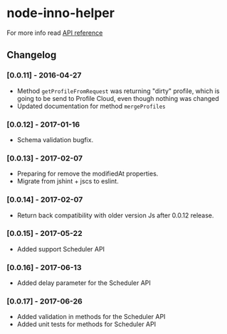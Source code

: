 # node-inno-helper

For more info read [API reference](http://public.innomdc.com/node-helper/)

## Changelog

### [0.0.11] - 2016-04-27
- Method ```getProfileFromRequest``` was returning "dirty" profile, which is going to be send to Profile Cloud, even though nothing was changed
- Updated documentation for method ```mergeProfiles```

### [0.0.12] - 2017-01-16
- Schema validation bugfix.

### [0.0.13] - 2017-02-07
- Preparing for remove the modifiedAt properties.
- Migrate from jshint + jscs to eslint.

### [0.0.14] - 2017-02-07
- Return back compatibility with older version Js after 0.0.12 release.

### [0.0.15] - 2017-05-22
- Added support Scheduler API

### [0.0.16] - 2017-06-13
- Added delay parameter for the Scheduler API

### [0.0.17] - 2017-06-26
- Added validation in methods for the Scheduler API
- Added unit tests for methods for Scheduler API
